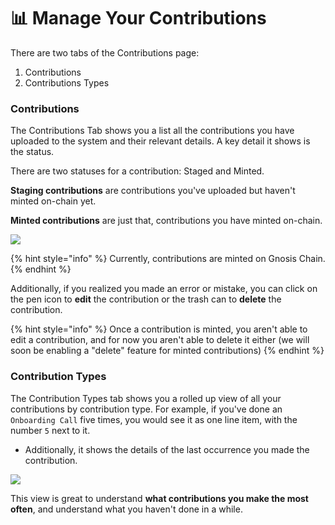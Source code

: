 # 📊 Manage Your Contributions

There are two tabs of the Contributions page:

1. &#x20;Contributions
2. Contributions Types

### Contributions

The Contributions Tab shows you a list all the contributions you have uploaded to the system and their relevant details.  A key detail it shows is the status.

There are two statuses for a contribution: Staged and Minted.

**Staging contributions** are contributions you've uploaded but haven't minted on-chain yet.

**Minted contributions** are just that, contributions you have minted on-chain.

![](<../../.gitbook/assets/Screen Shot 2022-07-25 at 3.42.36 PM.png>)

{% hint style="info" %}
Currently, contributions are minted on Gnosis Chain.
{% endhint %}

Additionally, if you realized you made an error or mistake, you can click on the pen icon to **edit** the contribution or the trash can to **delete** the contribution.

{% hint style="info" %}
Once a contribution is minted, you aren't able to edit a contribution, and for now you aren't able to delete it either (we will soon be enabling a "delete" feature for minted contributions)
{% endhint %}

### Contribution Types

The Contribution Types tab shows you a rolled up view of all your contributions by contribution type.  For example, if you've done an `Onboarding Call` five times, you would see it as one line item, with the number `5` next to it.

* Additionally, it shows the details of the last occurrence you made the contribution.

![](<../../.gitbook/assets/Screen Shot 2022-06-24 at 1.49.08 PM.png>)

This view is great to understand **what contributions you make the most often**, and understand what you haven't done in a while.
